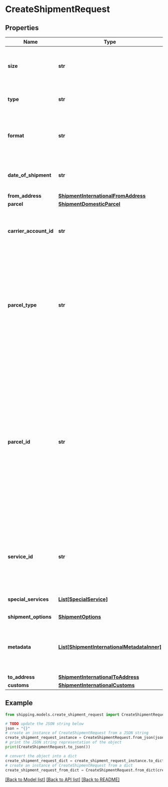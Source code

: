 # CreateShipmentRequest


## Properties

Name | Type | Description | Notes
------------ | ------------- | ------------- | -------------
**size** | **str** | This defines the label size of the Shipment, e.g., Shipping Label having Doc Size (8&#39; X 11&#39;). | 
**type** | **str** | This defines the type of the Shipment, e.g., Shipping Label. | 
**format** | **str** | This defines the type of the shipment which is printed. For example Shipping label prints in PDF form. | [optional] 
**date_of_shipment** | **str** | This defines the date of the Shipment in the format YYYY:MM:DD. | [optional] 
**from_address** | [**ShipmentInternationalFromAddress**](ShipmentInternationalFromAddress.md) |  | 
**parcel** | [**ShipmentDomesticParcel**](ShipmentDomesticParcel.md) |  | 
**carrier_account_id** | **str** | The unique identifier associated with the Carrier account used by client users during shipment process. | 
**parcel_type** | **str** | &gt;-Parcel Type is required for creating a shipment while rating a parcel, which varies as per Carrier selection. It has categories like Package, Envelopes, Paks, Boxes, Tube, defined per specific carrier and used in abbreviated form, e.g., FRPKG, LGENV, TUBE,PKG. | 
**parcel_id** | **str** | &gt;-Parcel Id is optional and required to be given in case of branded parcels which have brandedDimension and/or brandedWeight. If parcel has brandedDimension, in that case user need not to pass dimensionUnit and dimension details(length, width and height) in the parcel object. And if brandedWeight is also available for the parcel then in that case weightUnit and weight need not to be passed  in parcel object | [optional] 
**service_id** | **str** | &gt;-A unique identifier given to the carrier-specific service. This is required for creating a shipment, while it is optional for rating a parcel. | 
**special_services** | [**List[SpecialService]**](SpecialService.md) | This provides a carrier-service based special or extra sevice. | [optional] 
**shipment_options** | [**ShipmentOptions**](ShipmentOptions.md) |  | [optional] 
**metadata** | [**List[ShipmentInternationalMetadataInner]**](ShipmentInternationalMetadataInner.md) | Additional metadata that needs to be stored for this shipment can be added here. For now, &#x60;costAccountName&#x60; is supported. | [optional] 
**to_address** | [**ShipmentInternationalToAddress**](ShipmentInternationalToAddress.md) |  | 
**customs** | [**ShipmentInternationalCustoms**](ShipmentInternationalCustoms.md) |  | 

## Example

```python
from shipping.models.create_shipment_request import CreateShipmentRequest

# TODO update the JSON string below
json = "{}"
# create an instance of CreateShipmentRequest from a JSON string
create_shipment_request_instance = CreateShipmentRequest.from_json(json)
# print the JSON string representation of the object
print(CreateShipmentRequest.to_json())

# convert the object into a dict
create_shipment_request_dict = create_shipment_request_instance.to_dict()
# create an instance of CreateShipmentRequest from a dict
create_shipment_request_from_dict = CreateShipmentRequest.from_dict(create_shipment_request_dict)
```
[[Back to Model list]](../README.md#documentation-for-models) [[Back to API list]](../README.md#documentation-for-api-endpoints) [[Back to README]](../README.md)



